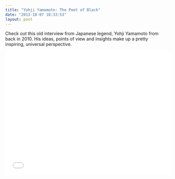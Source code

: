```yaml
---
title: "Yohji Yamamoto: The Poet of Black"
date: "2013-10-07 18:33:53"
layout: post
---
```


<p>Check out this old interview from Japanese legend, Yohji Yamamoto from back in 2010. His ideas, points of view and insights make up a pretty inspiring, universal perspective.   </p>
<p><iframe frameborder="0" height="393" src="//player.vimeo.com/video/21010887" width="524"></iframe></p>
